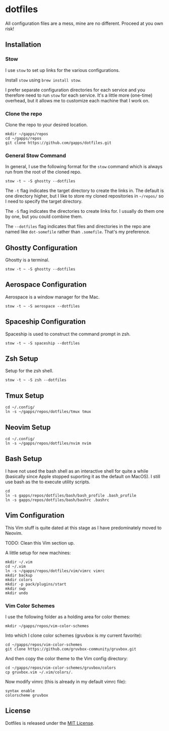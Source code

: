 # dotfiles

All configuration files are a mess, mine are no different. Proceed at you own
risk!

## Installation

### Stow

I use `stow` to set up links for the various configurations.

Install `stow` using `brew install stow`.

I prefer separate configuration directories for each service and you therefore
need to run `stow` for each service. It's a little more (one-time) overhead, but
it allows me to customize each machine that I work on.

### Clone the repo

Clone the repo to your desired location.

`mkdir ~/gapps/repos`\
`cd ~/gapps/repos`\
`git clone https://github.com/gapps/dotfiles.git`

### General Stow Command

In general, I use the following format for the `stow` command which is always
run from the root of the cloned repo.

`stow -t ~ -S ghostty --dotfiles`

The `-t` flag indicates the target directory to create the links in. The default
is one directory higher, but I like to store my cloned repositories in
`~/repos/` so I need to specify the target directory.

The `-S` flag indicates the directories to create links for. I usually do them
one by one, but you could combine them.

The `--dotfiles` flag indicates that files and directories in the repo ane named like
`dot-somefile` rather than `.somefile`. That's my preference.

## Ghostty Configuration

Ghostty is a terminal.

`stow -t ~ -S ghostty --dotfiles`

## Aerospace Configuration

Aerospace is a window manager for the Mac.

`stow -t ~ -S aerospace --dotfiles`

## Spaceship Configuration

Spaceship is used to construct the command prompt in zsh.

`stow -t ~ -S spaceship --dotfiles`

## Zsh Setup

Setup for the zsh shell.

`stow -t ~ -S zsh --dotfiles`

## Tmux Setup

```
cd ~/.config/
ln -s ~/gapps/repos/dotfiles/tmux tmux
```

## Neovim Setup

```
cd ~/.config/
ln -s ~/gapps/repos/dotfiles/nvim nvim
```

## Bash Setup

I have not used the bash shell as an interactive shell for quite a while
(basically since Apple stopped suporting it as the default on MacOS). I still
use bash as the to execute utility scripts.

```
cd
ln -s gapps/repos/dotfiles/bash/bash_profile .bash_profile
ln -s gapps/repos/dotfiles/bash/bashrc .bashrc
```

## Vim Configuration

This Vim stuff is quite dated at this stage as I have predominately moved to
Neovim.

TODO: Clean this Vim section up.

A little setup for new machines:

```
mkdir ~/.vim
cd ~/.vim
ln -s ~/gapps/repos/dotfiles/vim/vimrc vimrc
mkdir backup
mkdir colors
mkdir -p pack/plugins/start
mkdir swp
mkdir undo
```

### Vim Color Schemes

I use the following folder as a holding area for color themes:

`mkdir ~/gapps/repos/vim-color-schemes`

Into which I clone color schemes (gruvbox is my current favorite):

`cd ~/gapps/repos/vim-color-schemes`\
`git clone https://github.com/gruvbox-community/gruvbox.git`

And then copy the color theme to the Vim config directory:

`cd ~/gapps/repos/vim-color-schemes/gruvbox/colors`\
`cp gruvbox.vim ~/.vim/colors/.`

Now modify vimrc (this is already in my default vimrc file):

```
syntax enable
colorscheme gruvbox
```

## License

Dotfiles is released under the [MIT
License](https://opensource.org/licenses/MIT).
